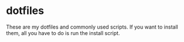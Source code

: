 # dotfiles
These are my dotfiles and commonly used scripts. If you want to install them, all you have to do is run the install script.
